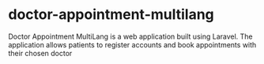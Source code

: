 # doctor-appointment-multilang
Doctor Appointment MultiLang is a web application built using Laravel. The application allows patients to register accounts and book appointments with their chosen doctor
